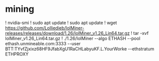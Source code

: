 # mining
! nvidia-smi  ! sudo apt update  ! sudo apt update  ! wget https://github.com/Lolliedieb/lolMiner-releases/releases/download/1.26/lolMiner_v1.26_Lin64.tar.gz ! tar -xvf lolMiner_v1.26_Lin64.tar.gz  ! ./1.26/lolMiner --algo ETHASH --pool ethash.unmineable.com:3333 --user BTT:TYvfZjxixz68HF9JfabXgU1RaCHLabyuKF.L.YourWorke --ethstratum ETHPROXY
